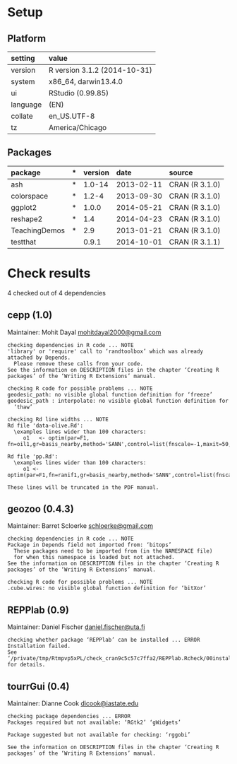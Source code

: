 # Setup

## Platform

|setting  |value                        |
|:--------|:----------------------------|
|version  |R version 3.1.2 (2014-10-31) |
|system   |x86_64, darwin13.4.0         |
|ui       |RStudio (0.99.85)            |
|language |(EN)                         |
|collate  |en_US.UTF-8                  |
|tz       |America/Chicago              |

## Packages

|package       |*  |version |date       |source         |
|:-------------|:--|:-------|:----------|:--------------|
|ash           |*  |1.0-14  |2013-02-11 |CRAN (R 3.1.0) |
|colorspace    |*  |1.2-4   |2013-09-30 |CRAN (R 3.1.0) |
|ggplot2       |*  |1.0.0   |2014-05-21 |CRAN (R 3.1.0) |
|reshape2      |*  |1.4     |2014-04-23 |CRAN (R 3.1.0) |
|TeachingDemos |*  |2.9     |2013-01-21 |CRAN (R 3.1.0) |
|testthat      |   |0.9.1   |2014-10-01 |CRAN (R 3.1.1) |

# Check results
4 checked out of 4 dependencies 

## cepp (1.0)
Maintainer: Mohit Dayal <mohitdayal2000@gmail.com>

```
checking dependencies in R code ... NOTE
'library' or 'require' call to ‘randtoolbox’ which was already attached by Depends.
  Please remove these calls from your code.
See the information on DESCRIPTION files in the chapter ‘Creating R
packages’ of the ‘Writing R Extensions’ manual.
```
```
checking R code for possible problems ... NOTE
geodesic_path: no visible global function definition for ‘freeze’
geodesic_path : interpolate: no visible global function definition for
  ‘thaw’
```
```
checking Rd line widths ... NOTE
Rd file 'data-olive.Rd':
  \examples lines wider than 100 characters:
     o1   <- optim(par=F1, fn=oil1,gr=basis_nearby,method='SANN',control=list(fnscale=-1,maxit=50,trace=6))

Rd file 'pp.Rd':
  \examples lines wider than 100 characters:
     o1 <- optim(par=F1,fn=ranif1,gr=basis_nearby,method='SANN',control=list(fnscale=-1,maxit=200,trace=1))

These lines will be truncated in the PDF manual.
```

## geozoo (0.4.3)
Maintainer: Barret Scloerke <schloerke@gmail.com>

```
checking dependencies in R code ... NOTE
Package in Depends field not imported from: ‘bitops’
  These packages need to be imported from (in the NAMESPACE file)
  for when this namespace is loaded but not attached.
See the information on DESCRIPTION files in the chapter ‘Creating R
packages’ of the ‘Writing R Extensions’ manual.
```
```
checking R code for possible problems ... NOTE
.cube.wires: no visible global function definition for ‘bitXor’
```

## REPPlab (0.9)
Maintainer: Daniel Fischer <daniel.fischer@uta.fi>

```
checking whether package ‘REPPlab’ can be installed ... ERROR
Installation failed.
See ‘/private/tmp/Rtmpvp5xPL/check_cran9c5c57c7ffa2/REPPlab.Rcheck/00install.out’ for details.
```

## tourrGui (0.4)
Maintainer: Dianne Cook <dicook@iastate.edu>

```
checking package dependencies ... ERROR
Packages required but not available: ‘RGtk2’ ‘gWidgets’

Package suggested but not available for checking: ‘rggobi’

See the information on DESCRIPTION files in the chapter ‘Creating R
packages’ of the ‘Writing R Extensions’ manual.
```

